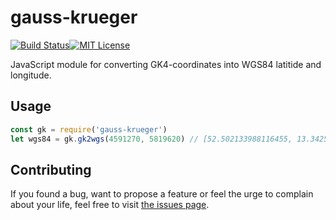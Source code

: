 # gauss-krueger
[![Build Status](https://travis-ci.org/juliuste/gauss-krueger.svg?branch=master)](https://travis-ci.org/juliuste/gauss-krueger)[![MIT License](https://img.shields.io/badge/license-MIT-black.svg)](https://opensource.org/licenses/MIT)

JavaScript module for converting GK4-coordinates into WGS84 latitide and longitude.

## Usage

```javascript
const gk = require('gauss-krueger')
let wgs84 = gk.gk2wgs(4591270, 5819620) // [52.502133988116455, 13.342517405215336]
```

## Contributing

If you found a bug, want to propose a feature or feel the urge to complain about your life, feel free to visit [the issues page](https://github.com/juliuste/gauss-krueger/issues).
